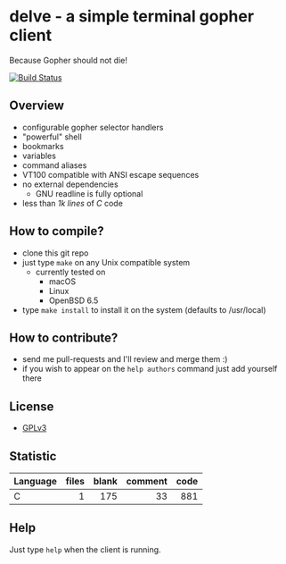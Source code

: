 # delve - a simple terminal gopher client
Because Gopher should not die!

[![Build Status](https://travis-ci.org/kieselsteini/delve.svg?branch=master)](https://travis-ci.org/kieselsteini/delve)

## Overview
- configurable gopher selector handlers
- "powerful" shell
- bookmarks
- variables
- command aliases
- VT100 compatible with ANSI escape sequences
- no external dependencies
	- GNU readline is fully optional
- less than *1k lines* of *C* code

## How to compile?
- clone this git repo
- just type `make` on any Unix compatible system
	- currently tested on
		- macOS
		- Linux
		- OpenBSD 6.5
- type `make install` to install it on the system (defaults to /usr/local)

## How to contribute?
- send me pull-requests and I'll review and merge them :)
- if you wish to appear on the `help authors` command just add yourself there

## License
- [GPLv3](https://www.gnu.org/licenses/gpl-3.0.html)

## Statistic
Language|files|blank|comment|code
:-------|-------:|-------:|-------:|-------:
C|1|175|33|881

## Help
Just type `help` when the client is running.
